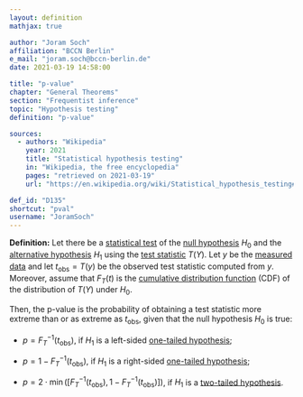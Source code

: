 ```yaml
---
layout: definition
mathjax: true

author: "Joram Soch"
affiliation: "BCCN Berlin"
e_mail: "joram.soch@bccn-berlin.de"
date: 2021-03-19 14:58:00

title: "p-value"
chapter: "General Theorems"
section: "Frequentist inference"
topic: "Hypothesis testing"
definition: "p-value"

sources:
  - authors: "Wikipedia"
    year: 2021
    title: "Statistical hypothesis testing"
    in: "Wikipedia, the free encyclopedia"
    pages: "retrieved on 2021-03-19"
    url: "https://en.wikipedia.org/wiki/Statistical_hypothesis_testing#Definition_of_terms"

def_id: "D135"
shortcut: "pval"
username: "JoramSoch"
---
```



**Definition:** Let there be a [statistical test](/D/test) of the [null hypothesis](/D/h0) $H_0$ and the [alternative hypothesis](/D/h1) $H_1$ using the [test statistic](/D/tstat) $T(Y)$. Let $y$ be the [measured data](/D/data) and let $t_\mathrm{obs} = T(y)$ be the observed test statistic computed from $y$. Moreover, assume that $F_T(t)$ is the [cumulative distribution function](/D/cdf) (CDF) of the distribution of $T(Y)$ under $H_0$.

Then, the p-value is the probability of obtaining a test statistic more extreme than or as extreme as $t_\mathrm{obs}$, given that the null hypothesis $H_0$ is true:

* $p = F_T^{-1}(t_\mathrm{obs})$, if $H_1$ is a left-sided [one-tailed hypothesis](/D/hyp-tail);

* $p = 1 - F_T^{-1}(t_\mathrm{obs})$, if $H_1$ is a right-sided [one-tailed hypothesis](/D/hyp-tail);

* $p = 2 \cdot \min \left( \left[ F_T^{-1}(t_\mathrm{obs}), \, 1 - F_T^{-1}(t_\mathrm{obs}) \right] \right)$, if $H_1$ is a [two-tailed hypothesis](/D/hyp-tail).